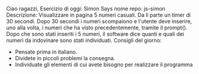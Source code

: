 Ciao ragazzi,
Esercizio di oggi: Simon Says
nome repo: js-simon
Descrizione:
Visualizzare in pagina 5 numeri casuali. Da lì parte un timer di 30 secondi.
Dopo 30 secondi i numeri scompaiono e l'utente deve inserire, uno alla volta, i numeri che ha visto precedentemente, tramite il prompt().
Dopo che sono stati inseriti i 5 numeri, il software dice quanti e quali dei numeri da indovinare sono stati individuati.
Consigli del giorno:
* Pensate prima in italiano.
* Dividete in piccoli problemi la consegna.
* Individuate gli elementi di cui avete bisogno per realizzare il programma